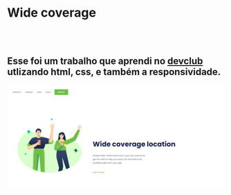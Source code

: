  <h1>Wide coverage</h1>
 <br>
 <br>
 <h2> Esse foi um trabalho que aprendi no <a href="https://rodolfomori.com.br/devclub"> devclub</a> utlizando html, css, e também a responsividade. </h2>
 
 <img src="https://github.com/jonathanlima79/Wide-coverage/blob/master/desktop.png?raw=true">
